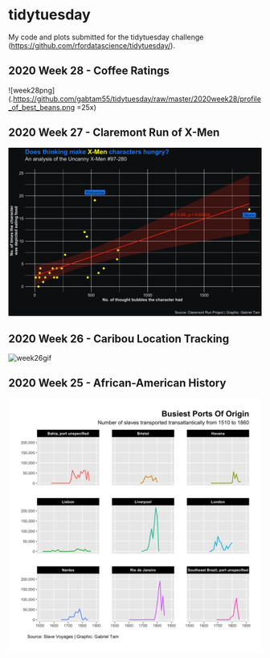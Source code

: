 # tidytuesday
My code and plots submitted for the tidytuesday challenge (https://github.com/rfordatascience/tidytuesday/).

## 2020 Week 28 - Coffee Ratings
![week28png](.https://github.com/gabtam55/tidytuesday/raw/master/2020week28/profile_of_best_beans.png =25x)

## 2020 Week 27 - Claremont Run of X-Men
![week27png](https://github.com/gabtam55/tidytuesday/raw/master/2020week27/thought_vs_eating.png)

## 2020 Week 26 - Caribou Location Tracking
![week26gif](https://github.com/gabtam55/tidytuesday/raw/master/2020week26/week26_optimised.gif)

## 2020 Week 25 - African-American History
![week25png](https://github.com/gabtam55/tidytuesday/raw/master/2020week25/busiest_ports_of_origin.png)
